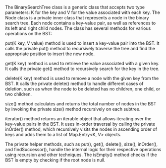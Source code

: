 The BinarySearchTree class is a generic class that accepts two type parameters: K for the key and V for the value associated with each key.
The Node class is a private inner class that represents a node in the binary search tree. Each node contains a key-value pair, as well as references to its left and right child nodes.
The class has several methods for various operations on the BST:

put(K key, V value) method is used to insert a key-value pair into the BST. It calls the private put() method to recursively traverse the tree and find the appropriate position to insert the new node.

get(K key) method is used to retrieve the value associated with a given key. It calls the private get() method to recursively search for the key in the tree.

delete(K key) method is used to remove a node with the given key from the BST. It calls the private delete() method to handle different cases of deletion, such as when the node to be deleted has no children, one child, or two children.

size() method calculates and returns the total number of nodes in the BST by invoking the private size() method recursively on each subtree.

iterator() method returns an iterable object that allows iterating over the key-value pairs in the BST. It uses in-order traversal by calling the private inOrder() method, which recursively visits the nodes in ascending order of keys and adds them to a list of Map.Entry<K, V> objects.

The private helper methods, such as put(), get(), delete(), size(), inOrder(), and findSuccessor(), handle the internal logic for their respective operations using recursion and other techniques.
The isEmpty() method checks if the BST is empty by checking if the root node is null.
